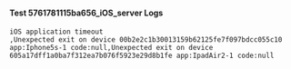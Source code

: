 #### Test 5761781115ba656_iOS_server Logs


```
iOS application timeout
,Unexpected exit on device 00b2e2c1b30013159b62125fe7f097bdcc055c10 app:Iphone5s-1 code:null,Unexpected exit on device 605a17dff1a0ba7f312ea7b076f5923e29d8b1fe app:IpadAir2-1 code:null
```
